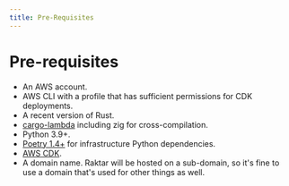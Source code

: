```yaml
---
title: Pre-Requisites
---
```


# Pre-requisites

- An AWS account.
- AWS CLI with a profile that has sufficient permissions for CDK deployments.
- A recent version of Rust.
- [cargo-lambda](https://www.cargo-lambda.info/) including zig for cross-compilation.
- Python 3.9+.
- [Poetry 1.4+](https://python-poetry.org/) for infrastructure Python dependencies.
- [AWS CDK](https://docs.aws.amazon.com/cdk/v2/guide/getting_started.html).
- A domain name. Raktar will be hosted on a sub-domain, so it's fine to use a domain that's used
for other things as well.
